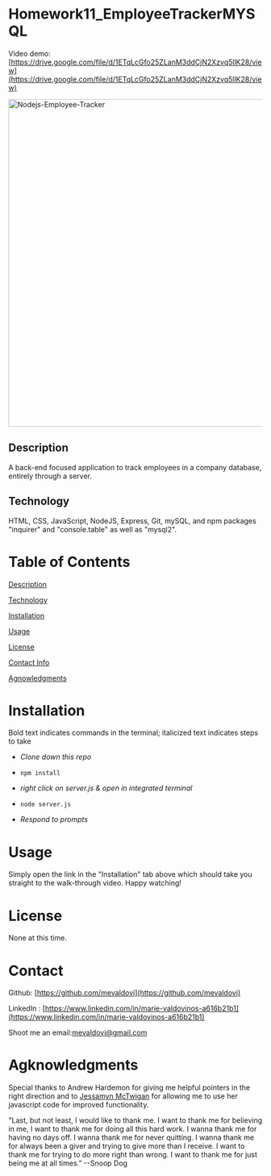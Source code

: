# Homework11_EmployeeTrackerMYSQL

Video demo: [https://drive.google.com/file/d/1ETqLcGfo25ZLanM3ddCjN2Xzvq5llK28/view](https://drive.google.com/file/d/1ETqLcGfo25ZLanM3ddCjN2Xzvq5llK28/view)

<img width="650" alt="Nodejs-Employee-Tracker" src="https://user-images.githubusercontent.com/83307023/135496098-7fcd4d0b-2fed-4ded-9f84-ebfbaa56e27e.PNG">


## Description
A back-end focused application to track employees in a company database, entirely through a server.

## Technology 
HTML, CSS, JavaScript, NodeJS, Express, Git, mySQL, and npm packages "inquirer" and "console.table" as well as "mysql2".

# Table of Contents
[Description](https://github.com/mevaldovi/Homework11_EmployeeTrackerMYSQL#Description)

[Technology](https://github.com/mevaldovi/Homework11_EmployeeTrackerMYSQL#Technology)

[Installation](https://github.com/mevaldovi/Homework11_EmployeeTrackerMYSQL#Installation)


[Usage](https://github.com/mevaldovi/Homework11_EmployeeTrackerMYSQL#Usage)


[License](https://github.com/mevaldovi/Homework11_EmployeeTrackerMYSQL#License)


[Contact Info](https://github.com/mevaldovi/Homework11_EmployeeTrackerMYSQL#Contact)


[Agnowledgments](https://github.com/mevaldovi/Homework11_EmployeeTrackerMYSQL#Agknowledgments)

# Installation

Bold text indicates commands in the terminal; italicized text indicates steps to take
 
- _Clone down this repo_

- `npm install`

- _right click on server.js & open in integrated terminal_

- `node server.js`

- _Respond to prompts_

# Usage
Simply open the link in the "Installation" tab above which should take you straight to the walk-through video. Happy watching! 
# License
None at this time.
# Contact
Github: [https://github.com/mevaldovi](https://github.com/mevaldovi)

LinkedIn : [https://www.linkedin.com/in/marie-valdovinos-a616b21b1](https://www.linkedin.com/in/marie-valdovinos-a616b21b1)


Shoot me an email:[mevaldovi@gmail.com](mailto:mevaldovi@gmail.com)
# Agknowledgments
Special thanks to Andrew Hardemon for giving me helpful pointers in the right direction and to [Jessamyn McTwigan](https://github.com/jessamyn27) for allowing me to use her javascript code for improved functionality.


"Last, but not least, I would like to thank me. I want to thank me for believing in me, I want to thank me for doing all this hard work. I wanna thank me for having no days off. I wanna thank me for never quitting. I wanna thank me for always been a giver and trying to give more than I receive. I want to thank me for trying to do more right than wrong. I want to thank me for just being me at all times.” --Snoop Dog
